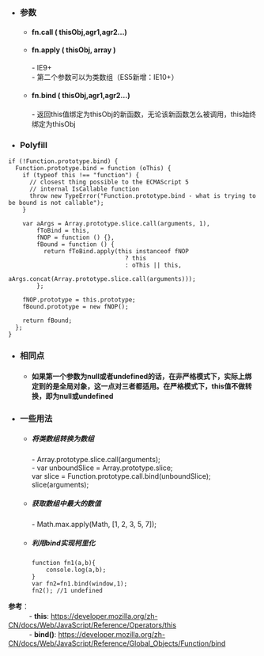 - ### 参数
    - ####  fn.call ( thisObj,agr1,agr2...)
    - ####  fn.apply ( thisObj, array )
        \- IE9+  
        \- 第二个参数可以为类数组（ES5新增：IE10+）
    - ####  fn.bind ( thisObj,agr1,agr2...)
        \- 返回this值绑定为thisObj的新函数，无论该新函数怎么被调用，this始终绑定为thisObj
- ### Polyfill

```
if (!Function.prototype.bind) {
  Function.prototype.bind = function (oThis) {
    if (typeof this !== "function") {
      // closest thing possible to the ECMAScript 5
      // internal IsCallable function
      throw new TypeError("Function.prototype.bind - what is trying to be bound is not callable");
    }

    var aArgs = Array.prototype.slice.call(arguments, 1), 
        fToBind = this, 
        fNOP = function () {},
        fBound = function () {
          return fToBind.apply(this instanceof fNOP
                                 ? this
                                 : oThis || this,
                               aArgs.concat(Array.prototype.slice.call(arguments)));
        };

    fNOP.prototype = this.prototype;
    fBound.prototype = new fNOP();

    return fBound;
  };
}
```

- ### 相同点
    - #### 如果第一个参数为null或者undefined的话，在非严格模式下，实际上绑定到的是全局对象，这一点对三者都适用。在严格模式下，this值不做转换，即为null或undefined
- ### 一些用法
    - ##### 将类数组转换为数组  
        \- Array.prototype.slice.call(arguments);  
        \- var unboundSlice = Array.prototype.slice;  
         var slice = Function.prototype.call.bind(unboundSlice);  
          slice(arguments); 
    - ##### 获取数组中最大的数值  
        \- Math.max.apply(Math, [1, 2, 3, 5, 7]); 
    - ##### 利用bind实现柯里化
                
        ```
        function fn1(a,b){
            console.log(a,b);
        }
        var fn2=fn1.bind(window,1);
        fn2(); //1 undefined
        ```

**参考**：    
 　　　\- **this**:  https://developer.mozilla.org/zh-CN/docs/Web/JavaScript/Reference/Operators/this  
 　　　\- **bind()**: https://developer.mozilla.org/zh-CN/docs/Web/JavaScript/Reference/Global_Objects/Function/bind
